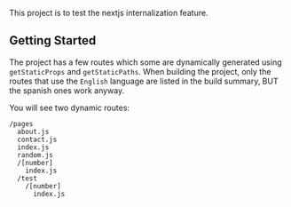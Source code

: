 This project is to test the nextjs internalization feature.

## Getting Started

The project has a few routes which some are dynamically generated using `getStaticProps` and `getStaticPaths`. When building the project, only the routes that use the `English` language are listed in the build summary, BUT the spanish ones work anyway.

You will see two dynamic routes:
```
/pages
  about.js
  contact.js
  index.js
  random.js
  /[number]
    index.js
  /test
    /[number]
      index.js
```